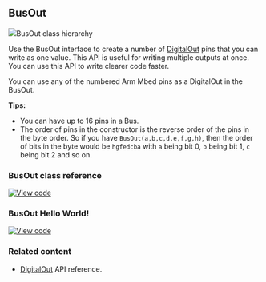 ## BusOut

<span class="images">![](https://os-doc-builder.test.mbed.com/docs/v5.9/mbed-os-api-doxy/classmbed_1_1_bus_out.png)<span>BusOut class hierarchy</span></span>

Use the BusOut interface to create a number of [DigitalOut](/docs/v5.9/reference/digitalout.html) pins that you can write as one value. This API is useful for writing multiple outputs at once. You can use this API to write clearer code faster.

You can use any of the numbered Arm Mbed pins as a DigitalOut in the BusOut.

**Tips:**

- You can have up to 16 pins in a Bus.
- The order of pins in the constructor is the reverse order of the pins in the byte order. So if you have `BusOut(a,b,c,d,e,f,g,h)`, then the order of bits in the byte would be `hgfedcba` with `a` being bit 0, `b` being bit 1, `c` being bit 2 and so on.

### BusOut class reference

[![View code](https://www.mbed.com/embed/?type=library)](http://os-doc-builder.test.mbed.com/docs/v5.9/mbed-os-api-doxy/classmbed_1_1_bus_out.html)

### BusOut Hello World!

[![View code](https://www.mbed.com/embed/?url=https://os.mbed.com/teams/mbed_example/code/BusOut_HelloWorld/)](https://os.mbed.com/teams/mbed_example/code/BusOut_HelloWorld/file/6337070122f8/main.cpp)

### Related content

- [DigitalOut](/docs/v5.9/reference/digitalout.html) API reference.
